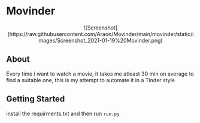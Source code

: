 # Movinder
<p align="center">
    ![Screenshot](https://raw.githubusercontent.com/Araon/Movinder/main/movinder/static/images/Screenshot_2021-01-19%20Movinder.png)
</p>


## About <a name = "about"></a>
Every time i want to watch a movie, it takes me atleast 30 min on average to find a suitable one, this is my attempt to automate it in a Tinder style

## Getting Started <a name = "getting_started"></a>

install the requirments.txt and then run ```run.py```
